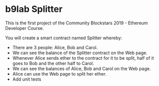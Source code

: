 # b9lab Splitter

This is the first project of the Community Blockstars 2019 - Ethereum Developer Course.

You will create a smart contract named Splitter whereby:

* There are 3 people: Alice, Bob and Carol.
* We can see the balance of the Splitter contract on the Web page.
* Whenever Alice sends ether to the contract for it to be split, half of it goes to Bob and the other half to Carol.
* We can see the balances of Alice, Bob and Carol on the Web page.
* Alice can use the Web page to split her ether.
* Add unit tests
